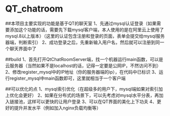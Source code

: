 # QT_chatroom

##本项目主要实现的功能是基于QT的聊天室
1、先通过mysql认证登录（如果需要添加这个功能的话，需要先下载mysql客户端，本人使用的是在阿里云上使用了mysql.8以上版本）（这里的认证包含注册和登录的页面，表单会提交给mysql服务器端，判断索引）
2、成功登录之后，先重新输入用户名，然后就可以注册到同一个聊天界面中了

##build
1、首先打开QtChatRoomServer端，找一个机器运行main函数，可以是云服务器（当然如果不是localhost的话，记得一定要是公网IP，不然访问不到）
2、修改register_mysql中的IP地址（你的服务器端的ip），在代码中已标识
3、运行register_mysql中main函数即可，这里就相当于一个客户端

##可以优化的点
1、mysql索引优化（在超级多的用户下，mysql端如果对索引加上优化会更好）
2、如果在分布式的场景下，可以先考虑对mysql水平分表，再加入链接池，这样可以更快的让用户登录
3、可以在QT界面的美化上下功夫
4、更好的提升并发水平（例如加入nginx负载均衡等）

